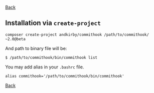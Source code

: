 [Back](../README.md)

## Installation via `create-project`
```shell
composer create-project andkirby/commithook /path/to/commithook/ ~2.0@beta
```

And path to binary file will be:
```
$ /path/to/commithook/bin/commithook list
```

You may add alias in your `.bashrc` file.
```
alias commithook='/path/to/commithook/bin/commithook'
```

[Back](../README.md)
